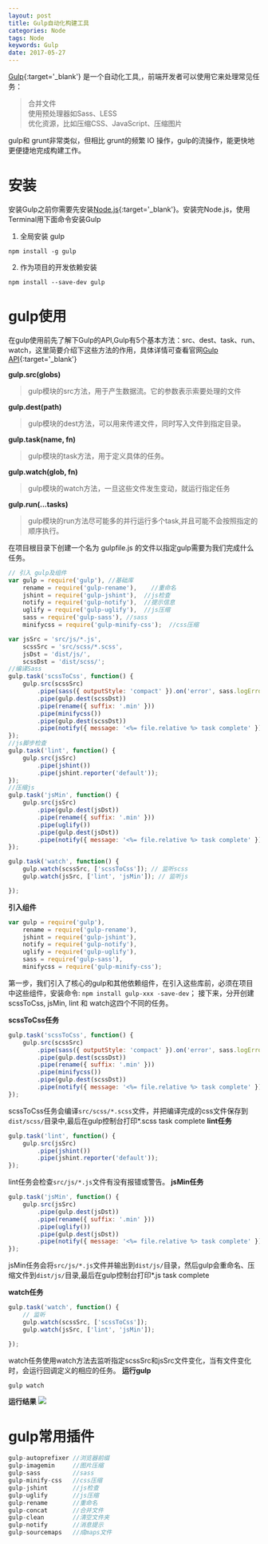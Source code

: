 ```yaml
---
layout: post
title: Gulp自动化构建工具
categories: Node
tags: Node
keywords: Gulp
date: 2017-05-27 
---
```


[Gulp][1]{:target='_blank'} 是一个自动化工具,，前端开发者可以使用它来处理常见任务：
>合并文件   
>使用预处理器如Sass、LESS   
>优化资源，比如压缩CSS、JavaScript、压缩图片   

gulp和 grunt非常类似，但相比 grunt的频繁 IO 操作，gulp的流操作，能更快地更便捷地完成构建工作。

# 安装
安装Gulp之前你需要先安装[Node.js][2]{:target='_blank'}。安装完Node.js，使用Terminal用下面命令安装Gulp
1. 全局安装 gulp
```text
npm install -g gulp
```
2. 作为项目的开发依赖安装
```text
npm install --save-dev gulp
```

# gulp使用
在gulp使用前先了解下Gulp的API,Gulp有5个基本方法：src、dest、task、run、watch，这里简要介绍下这些方法的作用，具体详情可查看官网[Gulp API][3]{:target='_blank'}     


**gulp.src(globs)**     
>gulp模块的src方法，用于产生数据流。它的参数表示索要处理的文件  

**gulp.dest(path)** 
> gulp模块的dest方法，可以用来传递文件，同时写入文件到指定目录。  

**gulp.task(name, fn)**     
>  gulp模块的task方法，用于定义具体的任务。     

**gulp.watch(glob, fn)**    
>  gulp模块的watch方法，一旦这些文件发生变动，就运行指定任务      

**gulp.run(...tasks)**  
>  gulp模块的run方法尽可能多的并行运行多个task,并且可能不会按照指定的顺序执行。 




在项目根目录下创建一个名为 gulpfile.js 的文件以指定gulp需要为我们完成什么任务。

```javascript
// 引入 gulp及组件
var gulp = require('gulp'), //基础库
    rename = require('gulp-rename'),    //重命名
    jshint = require('gulp-jshint'),  //js检查
    notify = require('gulp-notify'),  //提示信息
    uglify = require('gulp-uglify'),  //js压缩
    sass = require('gulp-sass'), //sass
    minifycss = require('gulp-minify-css');  //css压缩

var jsSrc = 'src/js/*.js',
    scssSrc = 'src/scss/*.scss',
    jsDst = 'dist/js/',
    scssDst = 'dist/scss/';
//编译Sass
gulp.task('scssToCss', function() {
    gulp.src(scssSrc)
        .pipe(sass({ outputStyle: 'compact' }).on('error', sass.logError))
        .pipe(gulp.dest(scssDst))
        .pipe(rename({ suffix: '.min' }))
        .pipe(minifycss())
        .pipe(gulp.dest(scssDst))
        .pipe(notify({ message: '<%= file.relative %> task complete' }));
});
//js脚步检查
gulp.task('lint', function() {
    gulp.src(jsSrc)
        .pipe(jshint())
        .pipe(jshint.reporter('default'));
});
//压缩js
gulp.task('jsMin', function() {
    gulp.src(jsSrc)
        .pipe(gulp.dest(jsDst))
        .pipe(rename({ suffix: '.min' }))
        .pipe(uglify())
        .pipe(gulp.dest(jsDst))
        .pipe(notify({ message: '<%= file.relative %> task complete' }));
});

gulp.task('watch', function() {   
    gulp.watch(scssSrc, ['scssToCss']); // 监听scss
    gulp.watch(jsSrc, ['lint', 'jsMin']); // 监听js

});
```
**引入组件**
```javascript
var gulp = require('gulp'),
    rename = require('gulp-rename'),
    jshint = require('gulp-jshint'),
    notify = require('gulp-notify'),
    uglify = require('gulp-uglify'),
    sass = require('gulp-sass'),
    minifycss = require('gulp-minify-css');
```
第一步，我们引入了核心的gulp和其他依赖组件，在引入这些库前，必须在项目中这些组件，安装命令: ```npm install gulp-xxx -save-dev```；
接下来，分开创建scssToCss, jsMin, lint 和 watch这四个不同的任务。

**scssToCss任务**
```javascript
gulp.task('scssToCss', function() {
    gulp.src(scssSrc)
        .pipe(sass({ outputStyle: 'compact' }).on('error', sass.logError))
        .pipe(gulp.dest(scssDst))
        .pipe(rename({ suffix: '.min' }))
        .pipe(minifycss())
        .pipe(gulp.dest(scssDst))
        .pipe(notify({ message: '<%= file.relative %> task complete' }));
});
```
scssToCss任务会编译```src/scss/*.scss```文件，并把编译完成的css文件保存到```dist/scss/```目录中,最后在gulp控制台打印*.scss task complete
**lint任务**
```javascript
gulp.task('lint', function() {
    gulp.src(jsSrc)
        .pipe(jshint())
        .pipe(jshint.reporter('default'));
});
```
lint任务会检查```src/js/*.js```文件有没有报错或警告。
**jsMin任务**
```javascript
gulp.task('jsMin', function() {
    gulp.src(jsSrc)
        .pipe(gulp.dest(jsDst))
        .pipe(rename({ suffix: '.min' }))
        .pipe(uglify())
        .pipe(gulp.dest(jsDst))
        .pipe(notify({ message: '<%= file.relative %> task complete' }));
});
```
jsMin任务会将```src/js/*.js```文件并输出到```dist/js/```目录，然后gulp会重命名、压缩文件到```dist/js/```目录,最后在gulp控制台打印*.js task complete

**watch任务**
```javascript
gulp.task('watch', function() {
    // 监听
    gulp.watch(scssSrc, ['scssToCss']);
    gulp.watch(jsSrc, ['lint', 'jsMin']);

});
```
watch任务使用watch方法去监听指定scssSrc和jsSrc文件变化，当有文件变化时，会运行回调定义的相应的任务。
**运行gulp**
```text
gulp watch
```
**运行结果**
![][result]

#  gulp常用插件
```javascript
gulp-autoprefixer //浏览器前缀
gulp-imagemin     //图片压缩
gulp-sass         //sass
gulp-minify-css   //css压缩
gulp-jshint       //js检查
gulp-uglify       //js压缩
gulp-rename       //重命名
gulp-concat       //合并文件
gulp-clean        //清空文件夹
gulp-notify       //消息提示
gulp-sourcemaps   //成maps文件
```

[result]:{{site.baseurl}}/assets/img/Node/gulp/result.png  
[1]: https://www.gulpjs.com.cn
[2]:http://nodejs.cn/
[3]:https://www.gulpjs.com.cn/docs/api/